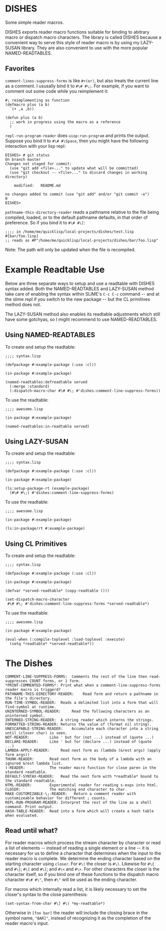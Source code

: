 DISHES
======

Some simple reader macros.

DISHES exports reader macro functions suitable for binding to abitrary
macro or dispatch macro characters. The library is called DISHES
because a convenient way to serve this style of reader macro is by
using my LAZY-SUSAN library. They are also convenient to use with the
more popular NAMED-READTABLES.

Favorites
---------

`comment-lines-suppress-forms` is like `#+(or)`, but also treats the
current line as a comment. I ususally bind it to `#\# #\;`. For
example, if you want to comment out some code while you reimplement
it:

    #; reimplementing as function
    (defmacro plus (a b)
      `(+ ,a ,b))

    (defun plus (a b)
      ;; work in progress using the macro as a reference
      )

`repl-run-program-reader` does `uiop:run-program` and prints the
output. Suppose you bind it to `#\# #\Space`, then you might have the
following interaction with your lisp repl:

    DISHES> # git status
    On branch master
    Changes not staged for commit:
      (use "git add <file>..." to update what will be committed)
      (use "git checkout -- <file>..." to discard changes in working directory)

	    modified:   README.md

    no changes added to commit (use "git add" and/or "git commit -a")
    0
    DISHES>

`pathname-this-directory-reader` reads a pathname relative to the file
being compiled, loaded, or to the default pathname defaults, in that
order of preference. So if you bind it to `#\# #\[`:

    ;;;; in /home/me/quicklisp/local-projects/dishes/test.lisp
    #[bar/foo.lisp]
    ;; reads as #P"/home/me/quicklisp/local-projects/dishes/bar/foo.lisp"

Note: The path will only be updated when the file is recompiled.

Example Readtable Use
=====================

Below are three separate ways to setup and use a readtable with DISHES
syntax added. Both the NAMED-READTABLES and LAZY-SUSAN method take
care of enabling the syntax within SLIME's `C-c C-c` command -- and at
the slime repl if you switch to the new package -- but the CL
primitives method does not.

The LAZY-SUSAN method also enables its readtable adjustments which
still have some gotchyas, so I might recommend to use
NAMED-READTABLES.

Using NAMED-READTABLES
----------------------

To create and setup the readtable:

    ;;;; syntax.lisp

    (defpackage #:example-package (:use :cl))

    (in-package #:example-package)

    (named-readtables:defreadtable served
      (:merge :standard)
      (:dispatch-macro-char #\# #\; #'dishes:comment-line-suppress-forms))

To use the readtable:

    ;;;; awesome.lisp

    (in-package #:example-package)

    (named-readtables:in-readtable served)

Using LAZY-SUSAN
----------------

To create and setup the readtable:

    ;;;; syntax.lisp

    (defpackage #:example-package (:use :cl))

    (in-package #:example-package)

    (ls:setup-package-rt (example-package)
      (#\# #\;) #'dishes:comment-line-suppress-forms)

To use the readtable:

    ;;;; awesome.lisp

    (in-package #:example-package)

    (ls:in-package/rt #:example-package)

Using CL Primitives
-------------------

To create and setup the readtable:

    ;;;; syntax.lisp

    (defpackage #:example-package (:use :cl))

    (in-package #:example-package)

    (defvar *served-readtable* (copy-readtable ()))

    (set-dispatch-macro-character
     #\# #\; #'dishes:comment-line-suppress-forms *served-readtable*)

To use the readtable:

    ;;;; awesome.lisp

    (in-package #:example-package)

    (eval-when (:compile-toplevel :load-toplevel :execute)
      (setq *readtable* *served-readtable*))

The Dishes
==========

    COMMENT-LINE-SUPPRESS-FORMS:  Comments the rest of the line then read-suppresses COUNT forms, or 1 form.
    *PRINT-COMMENTED-FORMS*: Print what when a comment-line-suppress-forms reader macro is triggerd?
    PATHNAME-THIS-DIRECTORY-READER:    Read form and return a pathname in the file's directory.
    RUN-TIME-SYMBOL-READER:  Reads a delimited list into a form that will find-symbol at runtime.
    UNINTERNED-SYMBOL-READER:     Read the following characters as an uninterned symbol.
    INTERNED-STRING-READER:  A string reader which interns the strings.
    FORMATTED-STRING-READER: Returns the value of (format nil string).
    UNESCAPABLE-STRING-READER:    Accumulate each character into a string until (closer char) is seen.
    NOT-READER:         Like ' but for (not ...) instead of (quote ...)
    DECLARE-READER:     Like ' but for (declare ...) instead of (quote ...)
    LAMBDA-APPLY-READER:     Read next form as (lambda (&rest args) (apply form args))
    THUNK-READER:       Read next form as the body of a lambda with an ignored &rest lambda list.
    )-READER:           The reader macro function for close paren in the standard readtable.
    DEFAULT-SYNTAX-READER:   Read the next form with *readtable* bound to the standard readtable.
    HTML-READER:        Experimental reader for reading s-exps into html.
    CLOSER:             The matching end character to char.
    MAKE-CUSTOMIZABLE-\;-READER:   Return a comment reader with customizeable behavior for different ; counts.
    REPL-RUN-PROGRAM-READER: Interpret the rest of the line as a shell command. Print output.
    HASH-TABLE-READER:  Read into a form which will create a hash table when evaluated.

Read until what?
----------------

For reader macros which process the stream character by character or
read a list of elements -- instead of reading a single element or a
line -- it is necessary for us to define a character that determines
when the input to the reader macro is complete. We determine the
ending character based on the starting character using `closer`. For
`#\(` the closer is `#\)`. Likewise for `#\{` and `#\}`; `#\[` and
`#\]`; and `#\<` and `#\>`. For other characters the closer is the
character itself, so if you bind one of these functions to the
dispatch macro character `#\# #\"`, then `#\"` will be used as the
ending character.

For macros which internally read a list, it is likely necessary to set
the closer's syntax to the close parenthesis:

    (set-syntax-from-char #\] #\) *my-readtable*)

Otherwise in `[foo bar]` the reader will include the closing brace in
the symbol name, `"BAR]"`, instead of recognizing it as the completion
of the reader macro's input.
